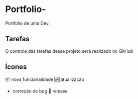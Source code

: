 # Portfolio-
Portfolio de uma Dev.

## Tarefas 

O controle das tarefas desse projeto será realizado no GitHub

## Ícones 

:package: nova funcionalidade
:up: atualização
- correção de bug
:checkered_flag: release 
